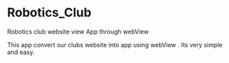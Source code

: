 # Robotics_Club
Robotics club website view App through webView


This app convert our clubs website into app using webView . Its very simple and easy.


